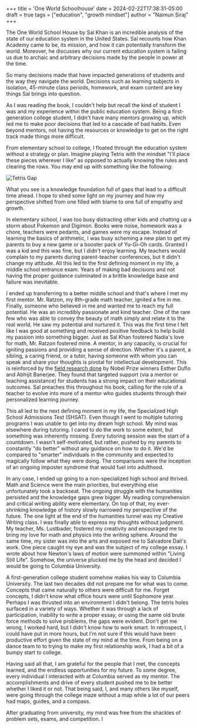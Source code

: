 +++
title = 'One World Schoolhouse'
date = 2024-02-22T17:38:31-05:00
draft = true
tags = ["education", "growth mindset"]
author = "Naimun Siraj"
+++

The One World School House by Sal Khan is an incredible analysis of the state of our education system in the United States. Sal recounts how Khan Academy came to be, its mission, and how it can potentially transform the world. Moreover, he discusses why our current education system is failing us due to archaic and arbitrary decisions made by the people in power at the time.

So many decisions made that have impacted generations of students and the way they navigate the world. Decisions such as learning subjects in isolation, 45-minute class periods, homework, and exam content are key things Sal brings into question. 

As I was reading the book, I couldn't help but recall the kind of student I was and my experience within the public education system. Being a first-generation college student, I didn't have many mentors growing up, which led me to make poor decisions that led to a cascade of bad habits. Even beyond mentors, not having the resources or knowledge to get on the right track made things more difficult. 

From elementary school to college, I floated through the education system without a strategy or plan. Imagine playing Tetris with the mindset "I'll place these pieces wherever I like" as opposed to actually knowing the rules and clearing the rows. You may end up with  something like the following:

![Tetris Gap](/images/tetris-gap.jpeg)

What you see is a knowledge foundation full of gaps that lead to a difficult time ahead. I hope to shed some light on my journey and how my perspective shifted from one filled with blame to one full of empathy and growth.

In elementary school, I was too busy distracting other kids and chatting up a storm about Pokemon and Digimon. Books were noise, homework was a chore, teachers were pedants, and games were my escape. Instead of learning the basics of arithmetic, I was busy scheming a new plan to get my parents to buy a new game or a booster pack of Yu-Gi-Oh cards. Granted I was a kid and this was fine, but I didn't enjoy learning. My teachers would complain to my parents during parent-teacher conferences, but it didn't change my attitude. All this led to the first defining moment in my life, a middle school entrance exam. Years of making bad decisions and not having the proper guidance culminated in a brittle knowledge base and failure was inevitable.

I ended up transferring to a better middle school and that's where I met my first mentor. Mr. Ratzon, my 8th-grade math teacher, ignited a fire in me. Finally, someone who believed in me and wanted me to reach my full potential. He was an incredibly passionate and kind teacher. One of the rare few who was able to convey the beauty of math simply and relate it to the real world. He saw my potential and nurtured it. This was the first time I felt like I was good at something and received positive feedback to help build my passion into something bigger. Just as Sal Khan fostered Nadia's love for math, Mr. Ratzon fostered mine. A mentor, in any capacity, is crucial for igniting passions and providing a sense of direction. Whether it's a parent, a sibling, a caring friend, or a tutor, having someone with whom you can speak and share your thoughts is pivotal for intellectual development. This is reinforced by the [field research done](https://www.nobelprize.org/uploads/2019/10/popular-economicsciencesprize2019-2.pdf) by Nobel Prize winners Esther Duflo and Abhijit Banerjee. They found that targeted support (via a mentor or teaching assistance) for students has a strong impact on their educational outcomes. Sal preaches this throughout his book, calling for the role of a teacher to evolve into more of a mentor who guides students through their personalized learning journey.

This all led to the next defining moment in my life, the Specialized High School Admissions Test (SHSAT). Even though I went to multiple tutoring programs I was unable to get into my dream high school. My mind was elsewhere during tutoring. I cared to do the work to some extent, but something was inherently missing. Every tutoring session was the start of a countdown. I wasn't self-motivated, but rather, pushed by my parents to constantly "do better" without any guidance on how to do it. We'd be compared to "smarter" individuals in the community and expected to magically follow what they were doing. The comparisons were the inception of an ongoing imposter syndrome that would fuel into adulthood.

In any case, I ended up going to a non-specialized high school and thrived. Math and Science were the main priorities, but everything else unfortunately took a backseat. The ongoing struggle with the humanities persisted and the knowledge gaps grew bigger. My reading comprehension and critical writing ability were elementary. On top of that, my ever-shrinking knowledge of history slowly narrowed my perspective of the future. The one light at the end of the humanities tunnel was my Creative Writing class. I was finally able to express my thoughts without judgment. My teacher, Ms. Lustbader, fostered my creativity and encouraged me to bring my love for math and physics into the writing sphere. Around the same time, my sister was into the arts and exposed me to Salvadore Dali's work. One piece caught my eye and was the subject of my college essay. I wrote about how Newton's laws of motion were summoned within "Living Still Life". Somehow, the universe plucked me by the head and decided I would be going to Columbia University.

A first-generation college student somehow makes his way to Columbia University. The last two decades did not prepare me for what was to come. Concepts that came naturally to others were difficult for me. Forget concepts, I didn't know what office hours were until Sophomore year. Perhaps I was thrusted into an environment I didn't belong. The tetris holes surfaced in a variety of ways. Whether it was through a lack of participation, inability to write a proper essay, or using the same old brute force methods to solve problems, the gaps were evident. Don't get me wrong, I worked hard, but I didn't know how to work smart. In retrospect, I could have put in more hours, but I'm not sure if this would have been productive effort given the state of my mind at the time. From being on a dance team to to trying to make my first relationship work, I had a bit of a bumpy start to college.

Having said all that, I am grateful for the people that I met, the concepts learned, and the endless opportunities for my future. To some degree, every individual I interacted with at Columbia served as my mentor. The accomplishments and drive of every student pushed me to be better whether I liked it or not. That being said, I, and many others like myself, were going through the college maze without a map while a lot of our peers had maps, guides, and a compass.

After graduating from university, my mind was free from the shackles of problem sets, exams, and competition. I 
